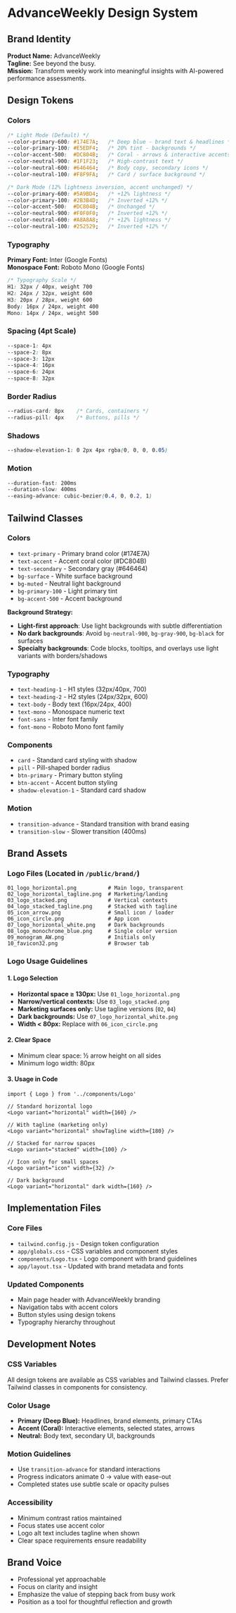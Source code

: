 # AdvanceWeekly Design System

## Brand Identity
**Product Name:** AdvanceWeekly  
**Tagline:** See beyond the busy.  
**Mission:** Transform weekly work into meaningful insights with AI-powered performance assessments.

## Design Tokens

### Colors
```css
/* Light Mode (Default) */
--color-primary-600: #174E7A;   /* Deep blue - brand text & headlines */
--color-primary-100: #E5EDF4;   /* 20% tint - backgrounds */
--color-accent-500:  #DC804B;   /* Coral - arrows & interactive accents */
--color-neutral-900: #1F1F23;   /* High-contrast text */
--color-neutral-600: #646464;   /* Body copy, secondary icons */
--color-neutral-100: #F8F9FA;   /* Card / surface background */

/* Dark Mode (12% lightness inversion, accent unchanged) */
--color-primary-600: #5A9BD4;   /* +12% lightness */
--color-primary-100: #2B3B4D;   /* Inverted +12% */
--color-accent-500:  #DC804B;   /* Unchanged */
--color-neutral-900: #F0F0F0;   /* Inverted +12% */
--color-neutral-600: #A8A8A8;   /* +12% lightness */
--color-neutral-100: #252529;   /* Inverted +12% */
```

### Typography
**Primary Font:** Inter (Google Fonts)  
**Monospace Font:** Roboto Mono (Google Fonts)

```css
/* Typography Scale */
H1: 32px / 40px, weight 700
H2: 24px / 32px, weight 600  
H3: 20px / 28px, weight 600
Body: 16px / 24px, weight 400
Mono: 14px / 24px, weight 500
```

### Spacing (4pt Scale)
```css
--space-1: 4px
--space-2: 8px
--space-3: 12px
--space-4: 16px
--space-6: 24px
--space-8: 32px
```

### Border Radius
```css
--radius-card: 8px    /* Cards, containers */
--radius-pill: 4px    /* Buttons, pills */
```

### Shadows
```css
--shadow-elevation-1: 0 2px 4px rgba(0, 0, 0, 0.05)
```

### Motion
```css
--duration-fast: 200ms
--duration-slow: 400ms
--easing-advance: cubic-bezier(0.4, 0, 0.2, 1)
```

## Tailwind Classes

### Colors
- `text-primary` - Primary brand color (#174E7A)
- `text-accent` - Accent coral color (#DC804B)
- `text-secondary` - Secondary gray (#646464)
- `bg-surface` - White surface background
- `bg-muted` - Neutral light background
- `bg-primary-100` - Light primary tint
- `bg-accent-500` - Accent background

**Background Strategy:**
- **Light-first approach**: Use light backgrounds with subtle differentiation
- **No dark backgrounds**: Avoid `bg-neutral-900`, `bg-gray-900`, `bg-black` for surfaces
- **Specialty backgrounds**: Code blocks, tooltips, and overlays use light variants with borders/shadows

### Typography
- `text-heading-1` - H1 styles (32px/40px, 700)
- `text-heading-2` - H2 styles (24px/32px, 600)
- `text-body` - Body text (16px/24px, 400)
- `text-mono` - Monospace numeric text
- `font-sans` - Inter font family
- `font-mono` - Roboto Mono font family

### Components
- `card` - Standard card styling with shadow
- `pill` - Pill-shaped border radius
- `btn-primary` - Primary button styling
- `btn-accent` - Accent button styling
- `shadow-elevation-1` - Standard card shadow

### Motion
- `transition-advance` - Standard transition with brand easing
- `transition-slow` - Slower transition (400ms)

## Brand Assets

### Logo Files (Located in `/public/brand/`)
```
01_logo_horizontal.png          # Main logo, transparent
02_logo_horizontal_tagline.png  # Marketing/landing
03_logo_stacked.png             # Vertical contexts
04_logo_stacked_tagline.png     # Stacked with tagline
05_icon_arrow.png               # Small icon / loader
06_icon_circle.png              # App icon
07_logo_horizontal_white.png    # Dark backgrounds
08_logo_monochrome_blue.png     # Single color version
09_monogram_AW.png              # Initials only
10_favicon32.png                # Browser tab
```

### Logo Usage Guidelines

#### 1. Logo Selection
- **Horizontal space ≥ 130px:** Use `01_logo_horizontal.png`
- **Narrow/vertical contexts:** Use `03_logo_stacked.png`
- **Marketing surfaces only:** Use tagline versions (`02`, `04`)
- **Dark backgrounds:** Use `07_logo_horizontal_white.png`
- **Width < 80px:** Replace with `06_icon_circle.png`

#### 2. Clear Space
- Minimum clear space: ½ arrow height on all sides
- Minimum logo width: 80px

#### 3. Usage in Code
```tsx
import { Logo } from '../components/Logo'

// Standard horizontal logo
<Logo variant="horizontal" width={160} />

// With tagline (marketing only)
<Logo variant="horizontal" showTagline width={180} />

// Stacked for narrow spaces
<Logo variant="stacked" width={100} />

// Icon only for small spaces
<Logo variant="icon" width={32} />

// Dark background
<Logo variant="horizontal" dark width={160} />
```

## Implementation Files

### Core Files
- `tailwind.config.js` - Design token configuration
- `app/globals.css` - CSS variables and component styles
- `components/Logo.tsx` - Logo component with brand guidelines
- `app/layout.tsx` - Updated with brand metadata and fonts

### Updated Components
- Main page header with AdvanceWeekly branding
- Navigation tabs with accent colors
- Button styles using design tokens
- Typography hierarchy throughout

## Development Notes

### CSS Variables
All design tokens are available as CSS variables and Tailwind classes. Prefer Tailwind classes in components for consistency.

### Color Usage
- **Primary (Deep Blue):** Headlines, brand elements, primary CTAs
- **Accent (Coral):** Interactive elements, selected states, arrows
- **Neutral:** Body text, secondary UI, backgrounds

### Motion Guidelines
- Use `transition-advance` for standard interactions
- Progress indicators animate 0 → value with ease-out
- Completed states use subtle scale or opacity pulses

### Accessibility
- Minimum contrast ratios maintained
- Focus states use accent color
- Logo alt text includes tagline when shown
- Clear space requirements ensure readability

## Brand Voice
- Professional yet approachable
- Focus on clarity and insight
- Emphasize the value of stepping back from busy work
- Position as a tool for thoughtful reflection and growth